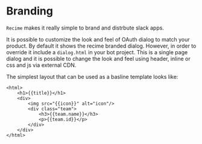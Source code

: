 # Branding

`Recime` makes it really simple to brand and distrbute slack apps.

It is possible to customize the look and feel of OAuth dialog to match your product. By default it shows the recime branded dialog. However, in order to override it include a `dialog.html` in your bot project. This is a single page dialog and it is possible to change the look and feel using header, inline or css and js via external CDN.

The simplest layout that can be used as a basline template looks like:

```
<html>
    <h1>{{title}}</h1>
    <div>
        <img src="{{icon}}" alt="icon"/>
        <div class="team">
            <h3>{{team.name}}</h3>
            <p>{{team.id}}</p>
        </div>
    </div>
</html>


```







